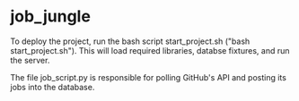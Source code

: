 # job_jungle

To deploy the project, run the bash script start_project.sh ("bash start_project.sh"). This will load required libraries, databse fixtures, and run the server.

The file job_script.py is responsible for polling GitHub's API and posting its jobs into the database.
